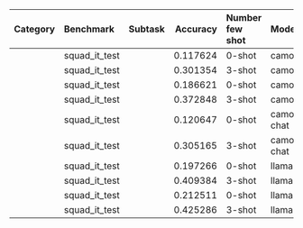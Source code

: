 | Category   | Benchmark     | Subtask   |   Accuracy | Number few shot   | Model              |
|:-----------|:--------------|:----------|-----------:|:------------------|:-------------------|
|            | squad_it_test |           |   0.117624 | 0-shot            | camoscio1_7b       |
|            | squad_it_test |           |   0.301354 | 3-shot            | camoscio1_7b       |
|            | squad_it_test |           |   0.186621 | 0-shot            | camoscio2_13b      |
|            | squad_it_test |           |   0.372848 | 3-shot            | camoscio2_13b      |
|            | squad_it_test |           |   0.120647 | 0-shot            | camoscio2_13b-chat |
|            | squad_it_test |           |   0.305165 | 3-shot            | camoscio2_13b-chat |
|            | squad_it_test |           |   0.197266 | 0-shot            | llama2_13b_chat    |
|            | squad_it_test |           |   0.409384 | 3-shot            | llama2_13b_chat    |
|            | squad_it_test |           |   0.212511 | 0-shot            | llama2_70b-chat    |
|            | squad_it_test |           |   0.425286 | 3-shot            | llama2_70b-chat    |